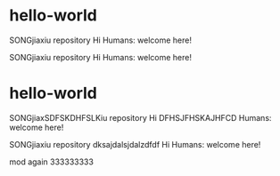 # hello-world
SONGjiaxiu repository
Hi Humans:
welcome here!

SONGjiaxiu repository
Hi Humans:
welcome here!

# hello-world
SONGjiaxSDFSKDHFSLKiu repository
Hi DFHSJFHSKAJHFCD Humans:
welcome here!

SONGjiaxiu repository dksajdalsjdalzdfdf
Hi Humans:
welcome here!

mod again
333333333
